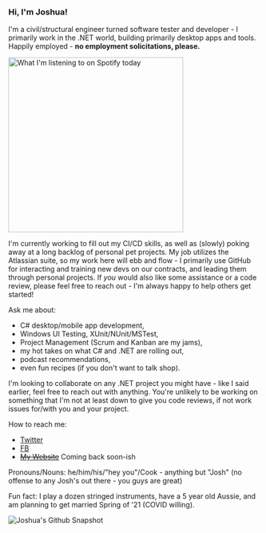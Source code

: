 ### Hi, I'm Joshua!

I'm a civil/structural engineer turned software tester and developer - I primarily work in the .NET world, building primarily desktop apps and tools. Happily employed - **no employment solicitations, please.**

[<img src="https://spotify-readme-joshuacookdev.vercel.app/api/spotify-playing" alt="What I'm listening to on Spotify today" width="350" />](https://open.spotify.com/user/jdcook3)

I'm currently working to fill out my CI/CD skills, as well as (slowly) poking away at a long backlog of personal pet projects. My job utilizes the Atlassian suite, so my work here will ebb and flow - I primarily use GitHub for interacting and training new devs on our contracts, and leading them through personal projects. If *you* would also like some assistance or a code review, please feel free to reach out - I'm always happy to help others get started!

<detail>
  <summary>Ask me about:</summary>
  
  * C# desktop/mobile app development, 
  * Windows UI Testing, XUnit/NUnit/MSTest, 
  * Project Management (Scrum and Kanban are my jams), 
  * my hot takes on what C# and .NET are rolling out, 
  * podcast recommendations,
  * even fun recipes (if you don't want to talk shop).

</detail>

I'm looking to collaborate on any .NET project you might have - like I said earlier, feel free to reach out with anything. You're unlikely to be working on something that I'm not at least down to give you code reviews, if not work issues for/with you and your project.

How to reach me: 
* [Twitter](https://twitter.com/_jdcook3)
* [FB](https://www.facebook.com/joshua.cook003)
* ~~[My Website]()~~ Coming back soon-ish

Pronouns/Nouns: he/him/his/"hey you"/Cook - anything but "Josh" (no offense to any Josh's out there - you guys are great)

Fun fact: I play a dozen stringed instruments, have a 5 year old Aussie, and am planning to get married Spring of '21 (COVID willing).


![Joshua's Github Snapshot](https://github-readme-stats.vercel.app/api?username=joshuacookdev&count_private=true&hide=stars&show_icons=true)
